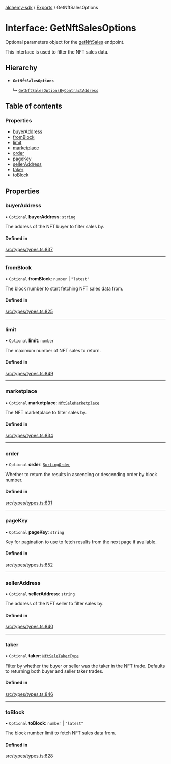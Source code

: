 [alchemy-sdk](../README.md) / [Exports](../modules.md) / GetNftSalesOptions

# Interface: GetNftSalesOptions

Optional parameters object for the [getNftSales](../classes/NftNamespace.md#getnftsales) endpoint.

This interface is used to filter the NFT sales data.

## Hierarchy

- **`GetNftSalesOptions`**

  ↳ [`GetNftSalesOptionsByContractAddress`](GetNftSalesOptionsByContractAddress.md)

## Table of contents

### Properties

- [buyerAddress](GetNftSalesOptions.md#buyeraddress)
- [fromBlock](GetNftSalesOptions.md#fromblock)
- [limit](GetNftSalesOptions.md#limit)
- [marketplace](GetNftSalesOptions.md#marketplace)
- [order](GetNftSalesOptions.md#order)
- [pageKey](GetNftSalesOptions.md#pagekey)
- [sellerAddress](GetNftSalesOptions.md#selleraddress)
- [taker](GetNftSalesOptions.md#taker)
- [toBlock](GetNftSalesOptions.md#toblock)

## Properties

### buyerAddress

• `Optional` **buyerAddress**: `string`

The address of the NFT buyer to filter sales by.

#### Defined in

[src/types/types.ts:837](https://github.com/alchemyplatform/alchemy-sdk-js/blob/d97ef0d/src/types/types.ts#L837)

___

### fromBlock

• `Optional` **fromBlock**: `number` \| ``"latest"``

The block number to start fetching NFT sales data from.

#### Defined in

[src/types/types.ts:825](https://github.com/alchemyplatform/alchemy-sdk-js/blob/d97ef0d/src/types/types.ts#L825)

___

### limit

• `Optional` **limit**: `number`

The maximum number of NFT sales to return.

#### Defined in

[src/types/types.ts:849](https://github.com/alchemyplatform/alchemy-sdk-js/blob/d97ef0d/src/types/types.ts#L849)

___

### marketplace

• `Optional` **marketplace**: [`NftSaleMarketplace`](../enums/NftSaleMarketplace.md)

The NFT marketplace to filter sales by.

#### Defined in

[src/types/types.ts:834](https://github.com/alchemyplatform/alchemy-sdk-js/blob/d97ef0d/src/types/types.ts#L834)

___

### order

• `Optional` **order**: [`SortingOrder`](../enums/SortingOrder.md)

Whether to return the results in ascending or descending order by block number.

#### Defined in

[src/types/types.ts:831](https://github.com/alchemyplatform/alchemy-sdk-js/blob/d97ef0d/src/types/types.ts#L831)

___

### pageKey

• `Optional` **pageKey**: `string`

Key for pagination to use to fetch results from the next page if available.

#### Defined in

[src/types/types.ts:852](https://github.com/alchemyplatform/alchemy-sdk-js/blob/d97ef0d/src/types/types.ts#L852)

___

### sellerAddress

• `Optional` **sellerAddress**: `string`

The address of the NFT seller to filter sales by.

#### Defined in

[src/types/types.ts:840](https://github.com/alchemyplatform/alchemy-sdk-js/blob/d97ef0d/src/types/types.ts#L840)

___

### taker

• `Optional` **taker**: [`NftSaleTakerType`](../enums/NftSaleTakerType.md)

Filter by whether the buyer or seller was the taker in the NFT trade.
Defaults to returning both buyer and seller taker trades.

#### Defined in

[src/types/types.ts:846](https://github.com/alchemyplatform/alchemy-sdk-js/blob/d97ef0d/src/types/types.ts#L846)

___

### toBlock

• `Optional` **toBlock**: `number` \| ``"latest"``

The block number limit to fetch NFT sales data from.

#### Defined in

[src/types/types.ts:828](https://github.com/alchemyplatform/alchemy-sdk-js/blob/d97ef0d/src/types/types.ts#L828)
